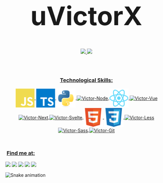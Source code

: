 <h1 align="center" style="font-size: 80px">uVictorX</h1>

<div align="center">
  <a href="https://github.com/uVictorX">
    <img height="170em" src="https://github-readme-stats.vercel.app/api?username=uVictorX&show_icons=true&theme=dark&include_all_commits=true&count_private=true"/>
    <img height="170em" src="https://github-readme-stats.vercel.app/api/top-langs/?username=uVictorX&layout=compact&langs_count=7&theme=dark"/>
</div>

##
  
<div align="center" style="display: inline_block; margin: auto;"><br>
  <h3>Technological Skills:</h3>
  <img align="center" alt="Victor-Js" height="60" width="60" src="https://raw.githubusercontent.com/devicons/devicon/master/icons/javascript/javascript-plain.svg">

  <img align="center" alt="Victor-Ts" height="60" width="60" src="https://raw.githubusercontent.com/devicons/devicon/master/icons/typescript/typescript-plain.svg">
  
  <img align="center" alt="Victor-Py" height="60" width="60" src="https://raw.githubusercontent.com/devicons/devicon/master/icons/python/python-original.svg">
  
  <img align="center" alt="Victor-Node" height="60" width="60" src="https://cdn.jsdelivr.net/gh/devicons/devicon/icons/nodejs/nodejs-original.svg" />
  
  <img align="center" alt="Victor-React" height="60" width="60" src="https://raw.githubusercontent.com/devicons/devicon/master/icons/react/react-original.svg">
  
  <img align="center" alt="Victor-Vue" height="60" width="60" src="https://cdn.jsdelivr.net/gh/devicons/devicon/icons/vuejs/vuejs-original.svg">
  
  <img align="center" alt="Victor-Next" height="60" width="60" src="https://cdn.aglty.io/bwql7jyk/Attachments/NewItems/image_20211214122557_0.png">
  
  <img align="center" alt="Victor-Svelte" height="60" width="60" src="https://cdn.jsdelivr.net/gh/devicons/devicon/icons/svelte/svelte-original.svg">
  
  <img align="center" alt="Victor-HTML" height="60" width="60" src="https://raw.githubusercontent.com/devicons/devicon/master/icons/html5/html5-original.svg">

  <img align="center" alt="Victor-CSS" height="60" width="60" src="https://raw.githubusercontent.com/devicons/devicon/master/icons/css3/css3-original.svg">
  
  <img align="center" alt="Victor-Less" height="60" width="60" src="https://cdn.jsdelivr.net/gh/devicons/devicon/icons/less/less-plain-wordmark.svg" />
  
  <img align="center" alt="Victor-Sass" height="60" width="60" src="https://cdn.jsdelivr.net/gh/devicons/devicon/icons/sass/sass-original.svg" />
  
  <img align="center" alt="Victor-Git" height="60" width="60" src="https://raw.githubusercontent.com/jmnote/z-icons/master/svg/git.svg">
</div>

##
  
<div align="center" style="display: inline-block"> 
  <h3>Find me at:</h3>
  <a href="https://www.facebook.com/profile.php?id=100073792881480" target="_blank"><img src="https://img.shields.io/badge/Facebook-1877F2?style=for-the-badge&logo=facebook&logoColor=white" target="_blank"></a> <a href="https://instagram.com/victor_souza.br" target="_blank"><img src="https://img.shields.io/badge/-Instagram-%23E4405F?style=for-the-badge&logo=instagram&logoColor=white" target="_blank"></a> <a href="https://twitter.com/victor_souza_br" target="_blank"><img src="https://img.shields.io/badge/Twitter-1DA1F2?style=for-the-badge&logo=twitter&logoColor=white" target="_blank"></a> <a href="vyperium.victor@gmail.com" target="_blank"><img src="https://img.shields.io/badge/Gmail-D14836?style=for-the-badge&logo=gmail&logoColor=white" target="_blank"></a> <a href="https://www.youtube.com/channel/UCwNCXIzlm8g9by4fS1DPebw" target="_blank"><img src="https://img.shields.io/badge/YouTube-FF0000?style=for-the-badge&logo=youtube&logoColor=white" target="_blank"></a>
</div>

  ![Snake animation](https://github.com/uVictorX/uVictorX/blob/output/github-contribution-grid-snake.svg)
